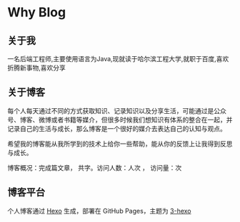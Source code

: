 # Why Blog
## 关于我
一名后端工程师,主要使用语言为Java,现就读于哈尔滨工程大学,就职于百度,喜欢折腾新事物,喜欢分享
## 关于博客
每个人每天通过不同的方式获取知识、记录知识以及分享生活，可能通过是公众号、博客、微博或者书籍等媒介，但很多时候我们想知识有体系的整合在一起，并记录自己的生活与成长，那么博客是一个很好的媒介去表达自己的认知与观点。   

希望我的博客能从我所学到的技术上给你一些帮助，能从你的反馈上让我得到反思与成长。  
  
博客概况：完成<code class="article_number"></code>篇文章， 共<code class="site_word_count"></code>字。访问人数：<code class="site_uv"></code>人次 ， 访问量：<code class="site_pv"></code>次

## 博客平台
个人博客通过 [Hexo](https://hexo.io/) 生成，部署在 GitHub Pages，主题为 [3-hexo](https://github.com/yelog/hexo-theme-3-hexo)

